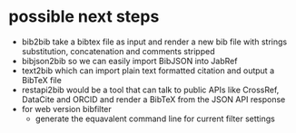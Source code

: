 
# possible next steps

+ bib2bib take a bibtex file as input and render a new bib file with strings substitution, concatenation and comments stripped
+ bibjson2bib so we can easily import BibJSON into JabRef
+ text2bib which can import plain text formatted citation and output a BibTeX file
+ restapi2bib would be a tool that can talk to public APIs like CrossRef, DataCite and ORCID and render a BibTeX from the JSON API response
+ for web version bibfilter
    + generate the equavalent command line for current filter settings

